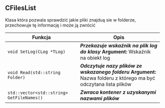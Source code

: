 ## **CFilesList**

Klasa która pozwala sprawdzić jakie pliki znajduą sie w folderze, przechowuje tę informację i może ją zwrócić

| Funkcja                                  | Opis                                     |
| ---------------------------------------- | ---------------------------------------- |
| `void SetLog(CLog *TLog)`                | ***Przekazuje wskaźnik na plik log do klasy*** **Argument:** Wskaźnik na obiekt log |
| `void Read(std::string Folder)`          | ***Odczytuje nazy plików ze wskazanego folderu*** **Argument:** Nazwa folderu z którego ma być odczytana lista plików |
| `std::vector<std::string> GetFileNames()` | ***Zwraca kontener z uzyskanymi nazwami plików*** |
